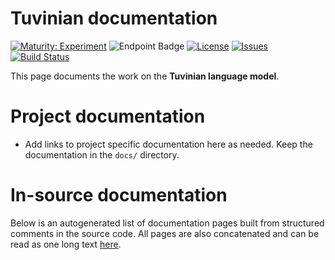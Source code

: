 # Tuvinian documentation

[![Maturity: Experiment](https://img.shields.io/badge/Maturity-Beta-yellow.svg)](https://giellalt.github.io/MaturityClassification.html)
![Endpoint Badge](https://img.shields.io/endpoint?url=https%3A%2F%2Fraw.githubusercontent.com%2Fgiellalt%2Flang-tyv%2Fgh-pages%2Flemmacount.json)
[![License](https://img.shields.io/github/license/giellalt/lang-tyv)](https://github.com/giellalt/lang-tyv/blob/main/LICENSE)
[![Issues](https://img.shields.io/github/issues/giellalt/lang-tyv)](https://github.com/giellalt/lang-tyv/issues)
[![Build Status](https://divvun-tc.giellalt.org/api/github/v1/repository/giellalt/lang-tyv/main/badge.svg)](https://github.com/giellalt/lang-tyv/actions)

This page documents the work on the **Tuvinian language model**. 

# Project documentation

* Add links to project specific documentation here as needed. Keep the documentation in the `docs/` directory.

# In-source documentation

Below is an autogenerated list of documentation pages built from structured comments in the source code. All pages are also concatenated and can be read as one long text [here](tyv.md).
